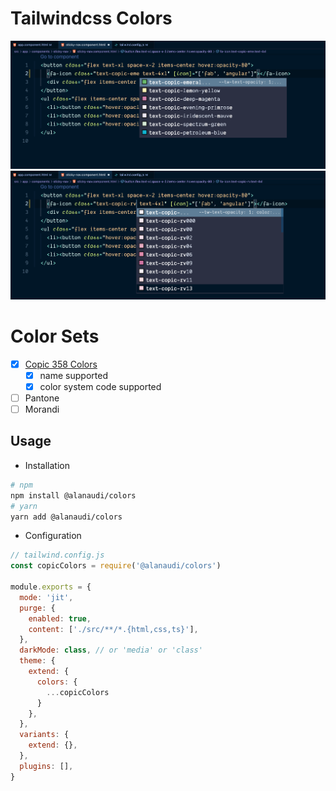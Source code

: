 # Tailwindcss Colors

![Copic Name](screenshot/copic-with-name.png)
![Copic Code](screenshot/copic-with-code.png)

# Color Sets
- [x] [Copic 358 Colors](https://copic.jp/pdf/copic-catalog-en.pdf)
  - [x] name supported
  - [x] color system code supported
- [ ] Pantone
- [ ] Morandi

## Usage
- Installation
```sh
# npm
npm install @alanaudi/colors
# yarn
yarn add @alanaudi/colors
```

- Configuration
```js
// tailwind.config.js
const copicColors = require('@alanaudi/colors')

module.exports = {
  mode: 'jit',
  purge: {
    enabled: true,
    content: ['./src/**/*.{html,css,ts}'],
  },
  darkMode: class, // or 'media' or 'class'
  theme: {
    extend: {
      colors: {
        ...copicColors
      }
    },
  },
  variants: {
    extend: {},
  },
  plugins: [],
}

```
